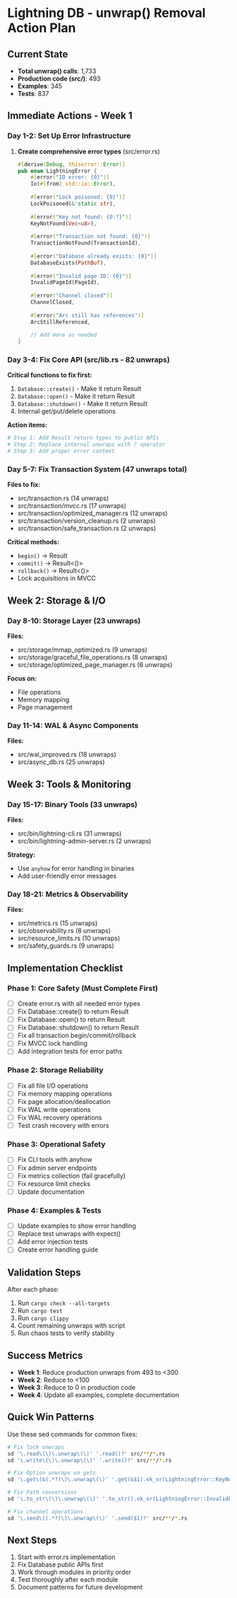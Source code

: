 # Lightning DB - unwrap() Removal Action Plan

## Current State
- **Total unwrap() calls**: 1,733
- **Production code (src/)**: 493 
- **Examples**: 345
- **Tests**: 837

## Immediate Actions - Week 1

### Day 1-2: Set Up Error Infrastructure
1. **Create comprehensive error types** (src/error.rs)
   ```rust
   #[derive(Debug, thiserror::Error)]
   pub enum LightningError {
       #[error("IO error: {0}")]
       Io(#[from] std::io::Error),
       
       #[error("Lock poisoned: {0}")]
       LockPoisoned(&'static str),
       
       #[error("Key not found: {0:?}")]
       KeyNotFound(Vec<u8>),
       
       #[error("Transaction not found: {0}")]
       TransactionNotFound(TransactionId),
       
       #[error("Database already exists: {0}")]
       DatabaseExists(PathBuf),
       
       #[error("Invalid page ID: {0}")]
       InvalidPageId(PageId),
       
       #[error("Channel closed")]
       ChannelClosed,
       
       #[error("Arc still has references")]
       ArcStillReferenced,
       
       // Add more as needed
   }
   ```

### Day 3-4: Fix Core API (src/lib.rs - 82 unwraps)
**Critical functions to fix first:**
1. `Database::create()` - Make it return Result
2. `Database::open()` - Make it return Result  
3. `Database::shutdown()` - Make it return Result
4. Internal get/put/delete operations

**Action items:**
```bash
# Step 1: Add Result return types to public APIs
# Step 2: Replace internal unwraps with ? operator
# Step 3: Add proper error context
```

### Day 5-7: Fix Transaction System (47 unwraps total)
**Files to fix:**
- src/transaction.rs (14 unwraps)
- src/transaction/mvcc.rs (17 unwraps)
- src/transaction/optimized_manager.rs (12 unwraps)
- src/transaction/version_cleanup.rs (2 unwraps)
- src/transaction/safe_transaction.rs (2 unwraps)

**Critical methods:**
- `begin()` → Result<TransactionId>
- `commit()` → Result<()>
- `rollback()` → Result<()>
- Lock acquisitions in MVCC

## Week 2: Storage & I/O

### Day 8-10: Storage Layer (23 unwraps)
**Files:**
- src/storage/mmap_optimized.rs (9 unwraps)
- src/storage/graceful_file_operations.rs (8 unwraps)  
- src/storage/optimized_page_manager.rs (6 unwraps)

**Focus on:**
- File operations
- Memory mapping
- Page management

### Day 11-14: WAL & Async Components
**Files:**
- src/wal_improved.rs (18 unwraps)
- src/async_db.rs (25 unwraps)

## Week 3: Tools & Monitoring

### Day 15-17: Binary Tools (33 unwraps)
**Files:**
- src/bin/lightning-cli.rs (31 unwraps)
- src/bin/lightning-admin-server.rs (2 unwraps)

**Strategy:**
- Use `anyhow` for error handling in binaries
- Add user-friendly error messages

### Day 18-21: Metrics & Observability
**Files:**
- src/metrics.rs (15 unwraps)
- src/observability.rs (8 unwraps)
- src/resource_limits.rs (10 unwraps)
- src/safety_guards.rs (9 unwraps)

## Implementation Checklist

### Phase 1: Core Safety (Must Complete First)
- [ ] Create error.rs with all needed error types
- [ ] Fix Database::create() to return Result
- [ ] Fix Database::open() to return Result
- [ ] Fix Database::shutdown() to return Result
- [ ] Fix all transaction begin/commit/rollback
- [ ] Fix MVCC lock handling
- [ ] Add integration tests for error paths

### Phase 2: Storage Reliability  
- [ ] Fix all file I/O operations
- [ ] Fix memory mapping operations
- [ ] Fix page allocation/deallocation
- [ ] Fix WAL write operations
- [ ] Fix WAL recovery operations
- [ ] Test crash recovery with errors

### Phase 3: Operational Safety
- [ ] Fix CLI tools with anyhow
- [ ] Fix admin server endpoints
- [ ] Fix metrics collection (fail gracefully)
- [ ] Fix resource limit checks
- [ ] Update documentation

### Phase 4: Examples & Tests
- [ ] Update examples to show error handling
- [ ] Replace test unwraps with expect()
- [ ] Add error injection tests
- [ ] Create error handling guide

## Validation Steps

After each phase:
1. Run `cargo check --all-targets`
2. Run `cargo test`
3. Run `cargo clippy`
4. Count remaining unwraps with script
5. Run chaos tests to verify stability

## Success Metrics

- **Week 1**: Reduce production unwraps from 493 to <300
- **Week 2**: Reduce to <100
- **Week 3**: Reduce to 0 in production code
- **Week 4**: Update all examples, complete documentation

## Quick Win Patterns

Use these sed commands for common fixes:

```bash
# Fix lock unwraps
sd '\.read\(\)\.unwrap\(\)' '.read()?' src/**/*.rs
sd '\.write\(\)\.unwrap\(\)' '.write()?' src/**/*.rs

# Fix Option unwraps on gets
sd '\.get\(&(.*?)\)\.unwrap\(\)' '.get(&$1).ok_or(LightningError::KeyNotFound)?' src/**/*.rs

# Fix Path conversions  
sd '\.to_str\(\)\.unwrap\(\)' '.to_str().ok_or(LightningError::InvalidPath)?' src/**/*.rs

# Fix channel operations
sd '\.send\((.*?)\)\.unwrap\(\)' '.send($1)?' src/**/*.rs
```

## Next Steps

1. Start with error.rs implementation
2. Fix Database public APIs first
3. Work through modules in priority order
4. Test thoroughly after each module
5. Document patterns for future development